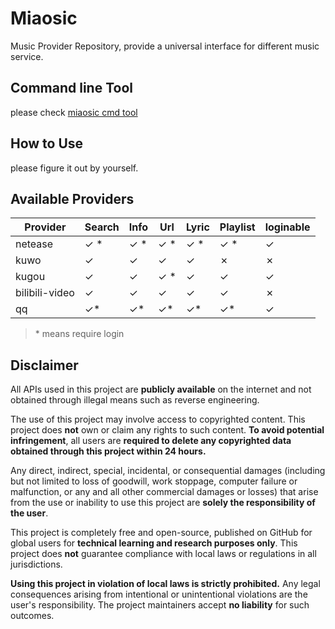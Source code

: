 # Miaosic

Music Provider Repository, provide a universal interface for different music service.

## Command line Tool

please check [miaosic cmd tool](./cmd/miaosic/README.md)

## How to Use

please figure it out by yourself.

## Available Providers

| Provider       | Search | Info | Url | Lyric | Playlist | loginable |
|----------------|--------|------|-----|-------|----------|-----------|
| netease        | ✓    * | ✓  * | ✓ * | ✓ *   | ✓ *      | ✓         |
| kuwo           | ✓      | ✓    | ✓   | ✓     | ✗        | ✗         |
| kugou          | ✓      | ✓    | ✓ * | ✓     | ✓        | ✓         |
| bilibili-video | ✓      | ✓    | ✓   | ✓     | ✓        | ✗         |
| qq             | ✓*     | ✓*   | ✓*  | ✓*    | ✓*       | ✓         |

> \* means require login

## Disclaimer

All APIs used in this project are  **publicly available** on the internet and not obtained through illegal means such as
reverse engineering.

The use of this project may involve access to copyrighted content. This project does **not** own or claim any rights to
such content. **To avoid potential infringement**, all users are **required to delete any copyrighted data obtained
through this project within 24 hours.**

Any direct, indirect, special, incidental, or consequential damages (including but not limited to loss of goodwill, work
stoppage, computer failure or malfunction, or any and all other commercial damages or losses) that arise from the use or
inability to use this project are **solely the responsibility of the user**.

This project is completely free and open-source, published on GitHub for global users for **technical learning and
research purposes only**. This project does **not** guarantee compliance with local laws or regulations in all
jurisdictions.

**Using this project in violation of local laws is strictly prohibited.** Any legal consequences arising from
intentional or unintentional violations are the user's responsibility. The project maintainers accept **no liability**
for such outcomes.
